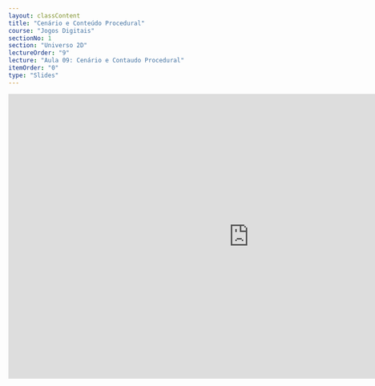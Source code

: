 ```yaml
---
layout: classContent
title: "Cenário e Conteúdo Procedural"
course: "Jogos Digitais"
sectionNo: 1
section: "Universo 2D"
lectureOrder: "9"
lecture: "Aula 09: Cenário e Contaudo Procedural"
itemOrder: "0"
type: "Slides"
---
```


<iframe src="https://docs.google.com/presentation/d/e/2PACX-1vRiS_vjHuOcjCnsTf4jbOe-_0xINCLbesoGfh3cKqUZTX7sSLkiMQpa0MK7m2Hmr5YQj5tlz32KhFGs/embed?start=false&loop=false&delayms=3000" frameborder="0" width="960" height="569" allowfullscreen="true" mozallowfullscreen="true" webkitallowfullscreen="true"></iframe>
